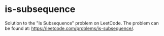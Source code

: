 # is-subsequence
Solution to the "Is Subsequence" problem on LeetCode. The problem can be found at: https://leetcode.com/problems/is-subsequence/.
